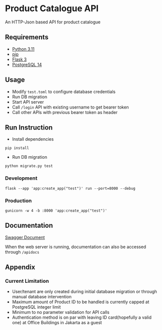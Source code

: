 # Product Catalogue API

An HTTP-Json based API for product catalogue

## Requirements
- [Python 3.11](https://www.python.org/downloads/release/python-3116/)
- [pip](https://pypi.org/project/pip/)
- [Flask 3](https://flask.palletsprojects.com/en/3.0.x/)
- [PostgreSQL 14](https://www.postgresql.org/docs/14/)

## Usage

- Modify `test.toml` to configure database credentials
- Run DB migration
- Start API server
- Call `/login` API with existing username to get bearer token
- Call other APIs with previous bearer token as header

## Run Instruction

- Install dependencies
```
pip install
```
- Run DB migration
```
python migrate.py test
```

### Development
```
flask --app 'app:create_app("test")' run --port=8000 --debug
```

### Production
```
gunicorn -w 4 -b :8000 'app:create_app("test")'
```

## Documentation

[Swagger Document](/static/swagger.json)

When the web server is running, documentation can also be accessed through `/apidocs`

## Appendix

### Current Limitation

- User/tenant are only created during initial database migration or through manual database intervention
- Maximum amount of Product ID to be handled is currently capped at PostgreSQL integer limit
- Minimum to no parameter validation for API calls
- Authentication method is on par with leaving ID card(hopefully a valid one) at Office Buildings in Jakarta as a guest
